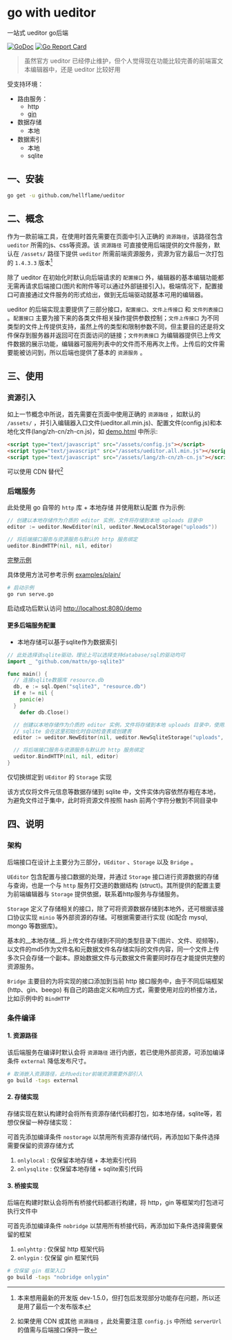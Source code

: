 # go with ueditor

一站式 ueditor go后端

[![GoDoc](https://godoc.org/github.com/hellflame/ueditor?status.svg)](https://godoc.org/github.com/hellflame/ueditor) [![Go Report Card](https://goreportcard.com/badge/github.com/hellflame/ueditor)](https://goreportcard.com/report/github.com/hellflame/ueditor)

> 虽然官方 ueditor 已经停止维护，但个人觉得现在功能比较完善的前端富文本编辑器中，还是 ueditor 比较好用

受支持环境：

* 路由服务：
  * http
  * [gin](https://github.com/gin-gonic/gin)
* 数据存储
  * 本地
* 数据索引
  * 本地
  * sqlite

## 一、安装

```bash
go get -u github.com/hellflame/ueditor
```

## 二、概念

作为一款前端工具，在使用时首先需要在页面中引入正确的 `资源路径`，该路径包含 `ueditor` 所需的js、css等资源。该 `资源路径` 可直接使用后端提供的文件服务，默认在 `/assets/` 路径下提供 `ueditor` 所需前端资源服务，资源为官方最后一次打包的 `1.4.3.3` 版本[^version]

除了 ueditor 在初始化时默认向后端请求的 `配置接口` 外，编辑器的基本编辑功能都无需再请求后端接口(图片和附件等可以通过外部链接引入)。极端情况下，配置接口可直接通过文件服务的形式给出，做到无后端驱动就基本可用的编辑器。

ueditor 的后端实现主要提供了三部分接口，`配置接口`、`文件上传接口` 和 `文件列表接口` 。`配置接口` 主要为接下来的各类文件相关操作提供参数控制；`文件上传接口` 为不同类型的文件上传提供支持，虽然上传的类型和限制参数不同，但主要目的还是将文件保存到服务器并返回可在页面访问的链接；`文件列表接口` 为编辑器提供已上传文件数据的展示功能，编辑器可服用列表中的文件而不用再次上传。上传后的文件需要能被访问到，所以后端也提供了基本的 `资源服务` 。

## 三、使用

### 资源引入

如上一节概念中所说，首先需要在页面中使用正确的 `资源路径` ，如默认的 `/assets/` ，并引入编辑器入口文件(ueditor.all.min.js)、配置文件(config.js)和本地化文件(lang/zh-cn/zh-cn.js)，如 [demo.html](examples/plain/demo.html) 中所示:

```html
<script type="text/javascript" src="/assets/config.js"></script>
<script type="text/javascript" src="/assets/ueditor.all.min.js"></script>
<script type="text/javascript" src="/assets/lang/zh-cn/zh-cn.js"></script>
```

可以使用 CDN 替代[^cdn]

### 后端服务

此处使用 go 自带的 `http` 库 + 本地存储 并使用默认配置 作为示例:

```go
// 创建以本地存储作为介质的 editor 实例，文件将存储到本地 uploads 目录中
editor := ueditor.NewEditor(nil, ueditor.NewLocalStorage("uploads"))

// 将后端接口服务与资源服务与默认的 http 服务绑定
ueditor.BindHTTP(nil, nil, editor)
```

[完整示例](examples/plain/serve.go)

具体使用方法可参考示例 [examples/plain/](examples/plain/)

```bash
# 启动示例
go run serve.go
```

启动成功后默认访问 [http://localhost:8080/demo](http://localhost:8080/demo)

#### 更多后端服务配置

* 本地存储可以基于sqlite作为数据索引

```go
// 此处选择该sqlite驱动，理论上可以选择支持database/sql的驱动均可
import _ "github.com/mattn/go-sqlite3"

func main() {
  // 连接sqlite数据库 resource.db
  db, e := sql.Open("sqlite3", "resource.db")
  if e != nil {
    panic(e)
  }
	defer db.Close()

  // 创建以本地存储作为介质的 editor 实例，文件将存储到本地 uploads 目录中，使用sqlite作为文件索引
  // sqlite 会在这里初始化时自动检查表或创建表
  editor := ueditor.NewEditor(nil, ueditor.NewSqliteStorage("uploads", db))

  // 将后端接口服务与资源服务与默认的 http 服务绑定
  ueditor.BindHTTP(nil, nil, editor)
}

```

仅切换绑定到 `UEditor` 的 `Storage` 实现

该方式仅将文件元信息等数据存储到 sqlite 中，文件实体内容依然存粗在本地，为避免文件过于集中，此时将资源文件按照 hash 前两个字符分散到不同目录中

## 四、说明

### 架构

后端接口在设计上主要分为三部分，`UEditor` 、`Storage` 以及 `Bridge` 。

`UEditor` 包含配置与接口数据的处理，并通过 `Storage` 接口进行资源数据的存储与查询，也是一个与 `http` 服务打交道的数据结构 (struct)。其所提供的配置主要为前端编辑器与 `Storage` 提供依据，联系着http服务与存储服务。

`Storage` 定义了存储相关的接口，除了可将资源数据存储到本地外，还可根据该接口协议实现 `minio` 等外部资源的存储。可根据需要进行实现 (如配合 mysql, mongo 等数据库)。

基本的__本地存储__将上传文件存储到不同的类型目录下(图片、文件、视频等)，以文件的md5作为文件名和元数据文件名存储实际的文件内容，同一个文件上传多次只会存储一个副本。原始数据文件与元数据文件需要同时存在才能提供完整的资源服务。

`Bridge` 主要目的为将实现的接口添加到当前 http 接口服务中，由于不同后端框架 (http、gin、beego) 有自己的路由定义和响应方式，需要使用对应的桥接方法，比如示例中的 `BindHTTP` 

### 条件编译

#### 1. 资源路径

该后端服务在编译时默认会将 `资源路径` 进行内嵌，若已使用外部资源，可添加编译条件 `external` 降低发布尺寸。

```bash
# 取消嵌入资源路径，此时ueditor前端资源需要外部引入
go build -tags external
```

#### 2. 存储实现

存储实现在默认构建时会将所有资源存储代码都打包，如本地存储，sqlite等，若想仅保留一种存储实现：

可首先添加编译条件 `nostorage` 以禁用所有资源存储代码，再添加如下条件选择需要保留的资源存储方式

1. `onlylocal` : 仅保留本地存储 + 本地索引代码
2. `onlysqlite` : 仅保留本地存储 + sqlite索引代码

#### 3. 桥接实现

后端在构建时默认会将所有桥接代码都进行构建，将 http，gin 等框架均打包进可执行文件中

可首先添加编译条件 `nobridge` 以禁用所有桥接代码，再添加如下条件选择需要保留的框架

1. `onlyhttp` : 仅保留 http 框架代码
2. `onlygin` : 仅保留 gin 框架代码

```bash
# 仅保留 gin 框架入口
go build -tags "nobridge onlygin"
```

[^cdn]: 如果使用 CDN 或其他 `资源路径` ，此处需要注意 `config.js` 中所给 `serverUrl` 的值需与后端接口保持一致
[^version]: 本来想用最新的开发版 dev-1.5.0，但打包后发现部分功能存在问题，所以还是用了最后一个发布版本








